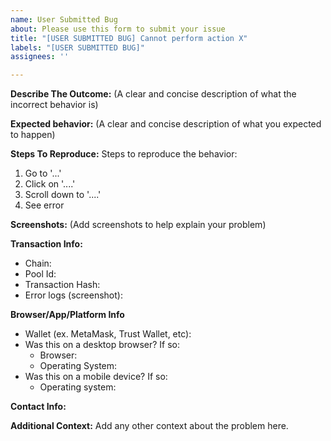 ```yaml
---
name: User Submitted Bug
about: Please use this form to submit your issue
title: "[USER SUBMITTED BUG] Cannot perform action X"
labels: "[USER SUBMITTED BUG]"
assignees: ''

---
```


**Describe The Outcome:** (A clear and concise description of what the incorrect behavior is)


**Expected behavior:** (A clear and concise description of what you expected to happen)


**Steps To Reproduce:**
Steps to reproduce the behavior:
1. Go to '...'
2. Click on '....'
3. Scroll down to '....'
4. See error

**Screenshots:** (Add screenshots to help explain your problem)

**Transaction Info:**
 - Chain: 
 - Pool Id: 
 - Transaction Hash: 
 - Error logs (screenshot): 

**Browser/App/Platform Info**
- Wallet (ex. MetaMask, Trust Wallet, etc): 
- Was this on a desktop browser? If so:
  - Browser:
  - Operating System:
- Was this on a mobile device?  If so:
  - Operating system:

**Contact Info:**

**Additional Context:**
Add any other context about the problem here.
